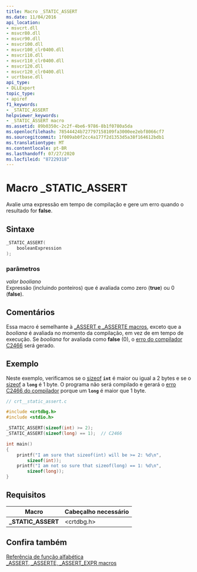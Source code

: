 ```yaml
---
title: Macro _STATIC_ASSERT
ms.date: 11/04/2016
api_location:
- msvcrt.dll
- msvcr80.dll
- msvcr90.dll
- msvcr100.dll
- msvcr100_clr0400.dll
- msvcr110.dll
- msvcr110_clr0400.dll
- msvcr120.dll
- msvcr120_clr0400.dll
- ucrtbase.dll
api_type:
- DLLExport
topic_type:
- apiref
f1_keywords:
- _STATIC_ASSERT
helpviewer_keywords:
- _STATIC_ASSERT macro
ms.assetid: 89b0350c-2c2f-4be6-9786-8b1f0780a5da
ms.openlocfilehash: 78544424b727797158109fa3000ee2ebf8066cf7
ms.sourcegitcommit: 1f009ab0f2cc4a177f2d1353d5a38f164612bdb1
ms.translationtype: MT
ms.contentlocale: pt-BR
ms.lasthandoff: 07/27/2020
ms.locfileid: "87229318"
---
```

# <a name="_static_assert-macro"></a>Macro _STATIC_ASSERT

Avalie uma expressão em tempo de compilação e gere um erro quando o resultado for **false**.

## <a name="syntax"></a>Sintaxe

```C
_STATIC_ASSERT(
    booleanExpression
);
```

### <a name="parameters"></a>parâmetros

*valor booliano*<br/>
Expressão (incluindo ponteiros) que é avaliada como zero (**true**) ou 0 (**false**).

## <a name="remarks"></a>Comentários

Essa macro é semelhante à [_ASSERT e _ASSERTE macros](assert-asserte-assert-expr-macros.md), exceto que a *booliana* é avaliada no momento da compilação, em vez de em tempo de execução. Se *booliana* for avaliada como **false** (0), o [erro do compilador C2466](../../error-messages/compiler-errors-1/compiler-error-c2466.md) será gerado.

## <a name="example"></a>Exemplo

Neste exemplo, verificamos se o [sizeof](../../c-language/sizeof-operator-c.md) **`int`** é maior ou igual a 2 bytes e se o [sizeof](../../c-language/sizeof-operator-c.md) a **`long`** é 1 byte. O programa não será compilado e gerará o [erro C2466 do compilador](../../error-messages/compiler-errors-1/compiler-error-c2466.md) porque um **`long`** é maior que 1 byte.

```C
// crt__static_assert.c

#include <crtdbg.h>
#include <stdio.h>

_STATIC_ASSERT(sizeof(int) >= 2);
_STATIC_ASSERT(sizeof(long) == 1);  // C2466

int main()
{
    printf("I am sure that sizeof(int) will be >= 2: %d\n",
        sizeof(int));
    printf("I am not so sure that sizeof(long) == 1: %d\n",
        sizeof(long));
}
```

## <a name="requirements"></a>Requisitos

|Macro|Cabeçalho necessário|
|-----------|---------------------|
|**_STATIC_ASSERT**|\<crtdbg.h>|

## <a name="see-also"></a>Confira também

[Referência de função alfabética](crt-alphabetical-function-reference.md)<br/>
[_ASSERT, _ASSERTE, _ASSERT_EXPR macros](assert-asserte-assert-expr-macros.md)<br/>
